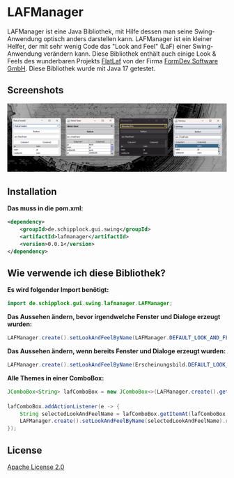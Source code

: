 # LAFManager

LAFManager ist eine Java Bibliothek, mit Hilfe dessen man seine Swing-Anwendung
optisch anders darstellen kann. LAFManager ist ein kleiner Helfer, der mit sehr
wenig Code das "Look and Feel" (LaF) einer Swing-Anwendung verändern kann.
Diese Bibliothek enthält auch einige Look & Feels des wunderbaren Projekts [FlatLaf](https://github.com/JFormDesigner/FlatLaf)
von der Firma [FormDev Software GmbH](https://www.formdev.com/).
Diese Bibliothek wurde mit Java 17 getestet.

## Screenshots

![](screenshots/banner.png)

## Installation

**Das muss in die pom.xml:**

```xml
<dependency>
    <groupId>de.schipplock.gui.swing</groupId>
    <artifactId>lafmanager</artifactId>
    <version>0.0.1</version>
</dependency>
```

## Wie verwende ich diese Bibliothek?

**Es wird folgender Import benötigt:**

```java
import de.schipplock.gui.swing.lafmanager.LAFManager;
```

**Das Aussehen ändern, bevor irgendwelche Fenster und Dialoge erzeugt wurden:**

```java
LAFManager.create().setLookAndFeelByName(LAFManager.DEFAULT_LOOK_AND_FEEL);
```

**Das Aussehen ändern, wenn bereits Fenster und Dialoge erzeugt wurden:**

```java
LAFManager.create().setLookAndFeelByName(Erscheinungsbild.DEFAULT_LOOK_AND_FEEL).redraw();
```

**Alle Themes in einer ComboBox:**

```java
JComboBox<String> lafComboBox = new JComboBox<>(LAFManager.create().getInstalledLookAndFeelNames());

lafComboBox.addActionListener(e -> {
    String selectedLookAndFeelName = lafComboBox.getItemAt(lafComboBox.getSelectedIndex());
    LAFManager.create().setLookAndFeelByName(selectedLookAndFeelName).redraw();
});
```

## License
[Apache License 2.0](https://choosealicense.com/licenses/apache-2.0/)